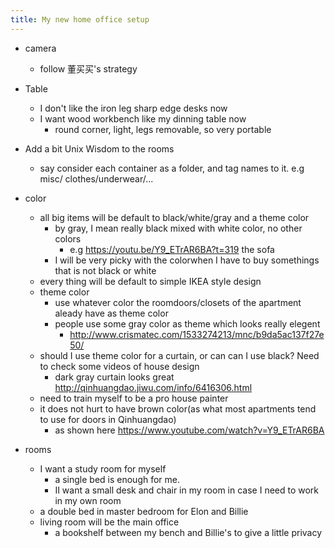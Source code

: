 ```yaml
---
title: My new home office setup
---
```


- camera
  - follow 董买买's strategy
- Table
  - I don't like the iron leg sharp edge desks now
  - I want wood workbench like my dinning table now
    - round corner, light, legs removable, so very portable

- Add a bit Unix Wisdom to the rooms
  - say consider each container as a folder, and tag names to it. e.g misc/ clothes/underwear/...

- color
  - all big items will be default to black/white/gray and a theme color
    - by gray, I mean really black mixed with white color, no other colors
      - e.g https://youtu.be/Y9_ETrAR6BA?t=319 the sofa
    - I will be very picky with the colorwhen I have to buy somethings that is not black or white
  - every thing will be default to simple IKEA style design
  - theme color
    - use whatever color the roomdoors/closets of the apartment aleady have as theme color
    - people use some gray color as theme which looks really elegent 
      - http://www.crismatec.com/1533274213/mnc/b9da5ac137f27e50/
  - should I use theme color for a curtain, or can can I use black? Need to check some videos of house design
    - dark gray curtain looks great http://qinhuangdao.jiwu.com/info/6416306.html
  - need to train myself to be a pro house painter
  - it does not hurt to have brown color(as what most apartments tend to use for doors in Qinhuangdao)
    - as shown here https://www.youtube.com/watch?v=Y9_ETrAR6BA

- rooms
  - I want a study room for myself
    - a single bed is enough for me.  
    - II want a small desk and chair in my room in case I need to work in my own room
  - a double bed in master bedroom for Elon and Billie
  - living room will be the main office
    - a bookshelf between my bench and Billie's to give a little privacy
